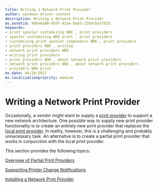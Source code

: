 ```yaml
---
title: Writing a Network Print Provider
author: windows-driver-content
description: Writing a Network Print Provider
ms.assetid: 9dbe8a00-6b5f-41ae-8ab5-218dcbe37833
keywords:
- print spooler customizing WDK , print providers
- spooler customizing WDK print , print providers
- customizing print spooler components WDK , print providers
- print providers WDK , writing
- network print providers WDK
- writing print providers
- print providers WDK , about network print providers
- network print providers WDK , about network print providers
- providers WDK print
ms.date: 04/20/2017
ms.localizationpriority: medium
---
```


# Writing a Network Print Provider





Occasionally, a vendor might want to supply a [print provider](print-providers.md) to support a new network architecture. One possible way to supply new print provider functionality is to create an entirely new print provider that replaces the [local print provider](local-print-provider.md). In reality, however, this is a challenging and probably unnecessary task. An alternative is to create a partial print provider that works in conjunction with the local print provider.

This section provides the following topics:

[Overview of Partial Print Providers](overview-of-partial-print-providers.md)

[Supporting Printer Change Notifications](supporting-printer-change-notifications.md)

[Installing a Network Print Provider](installing-a-network-print-provider.md)

 

 




